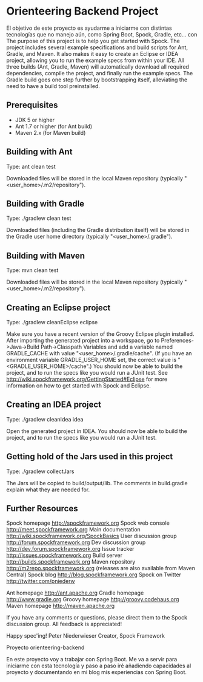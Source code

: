 Orienteering Backend Project
===============================

El objetivo de este proyecto es ayudarme a iniciarme con distintas tecnologías que no manejo aún, como Spring Boot, Spock, Gradle, etc... con The purpose of this project is to help you get started with Spock. The project includes several example specifications and build scripts for Ant, Gradle, and Maven. It also makes it easy to create an Eclipse or IDEA project, allowing you to run the example specs from within your IDE.
All three builds (Ant, Gradle, Maven) will automatically download all required dependencies, compile the project, and finally run the example specs. The Gradle build goes one step further by bootstrapping itself, alleviating the need to have a build tool preinstalled.

Prerequisites
-------------
- JDK 5 or higher
- Ant 1.7 or higher (for Ant build)
- Maven 2.x (for Maven build)

Building with Ant
-----------------
Type: ant clean test

Downloaded files will be stored in the local Maven repository (typically "<user_home>/.m2/repository").

Building with Gradle
--------------------
Type: ./gradlew clean test

Downloaded files (including the Gradle distribution itself) will be stored in the Gradle user home directory (typically "<user_home>/.gradle").

Building with Maven
-------------------
Type: mvn clean test

Downloaded files will be stored in the local Maven repository (typically "<user_home>/.m2/repository").

Creating an Eclipse project
---------------------------
Type: ./gradlew cleanEclipse eclipse

Make sure you have a recent version of the Groovy Eclipse plugin installed. After importing the generated project into a workspace, go to Preferences->Java->Build Path->Classpath Variables and add a variable named GRADLE_CACHE with value "<user_home>/.gradle/cache". (If you have an environment variable GRADLE_USER_HOME set, the correct value is "<GRADLE_USER_HOME>/cache".) You should now be able to build the project, and to run the specs like you would run a JUnit test. See http://wiki.spockframework.org/GettingStarted#Eclipse for more information on how to get started with Spock and Eclipse.

Creating an IDEA project
---------------------------
Type: ./gradlew cleanIdea idea

Open the generated project in IDEA. You should now be able to build the project, and to run the specs like you would run a JUnit test.

Getting hold of the Jars used in this project
---------------------------------------------
Type: ./gradlew collectJars

The Jars will be copied to build/output/lib. The comments in build.gradle explain what they are needed for.

Further Resources
-----------------
Spock homepage        http://spockframework.org
Spock web console     http://meet.spockframework.org
Main documentation    http://wiki.spockframework.org/SpockBasics
User discussion group http://forum.spockframework.org
Dev discussion group  http://dev.forum.spockframework.org
Issue tracker         http://issues.spockframework.org
Build server          http://builds.spockframework.org
Maven repository      http://m2repo.spockframework.org (releases are also available from Maven Central)
Spock blog            http://blog.spockframework.org
Spock on Twitter      http://twitter.com/pniederw

Ant homepage    http://ant.apache.org
Gradle homepage http://www.gradle.org
Groovy homepage http://groovy.codehaus.org
Maven homepage  http://maven.apache.org

If you have any comments or questions, please direct them to the Spock discussion group. All feedback is appreciated!

Happy spec'ing!
Peter Niederwieser
Creator, Spock Framework

Proyecto orienteering-backend

En este proyecto voy a trabajar con Spring Boot. Me va a servir para iniciarme con esta tecnología y paso a paso iré añadiendo capacidades
al proyecto y documentando en mi blog mis experiencias con Spring Boot.
